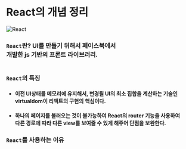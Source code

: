 # React의 개념 정리

![React](https://media.discordapp.net/attachments/956190154454876183/1065594221286932480/9k.png)

### `React`란? UI를 만들기 위해서 페이스북에서 <br>개발한 js 기반의 프론트 라이브러리.

#

### `React`의 특징

- #### 이전 UI상태를 메모리에 유지해서, 변경될 UI의 최소 집합을 계산하는 기술인<br>virtualdom이 리액트의 구현의 핵심이다.

- #### 하나의 페이지를 불러오는 것이 불가능하여 React의 router 기능을 사용하여<br> 다른 경로에 따라 다른 view를 보여줄 수 있게 해주어 단점을 보완한다.

### `React`를 사용하는 이유


